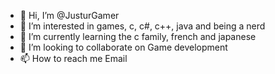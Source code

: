 - 👋 Hi, I’m @JusturGamer
- 👀 I’m interested in games, c, c#, c++, java and being a nerd
- 🌱 I’m currently learning the c family, french and japanese
- 💞️ I’m looking to collaborate on Game development
- 📫 How to reach me Email

<!---
JusturGamer/JusturGamer is a ✨ special ✨ repository because its `README.md` (this file) appears on your GitHub profile.
You can click the Preview link to take a look at your changes.
--->
